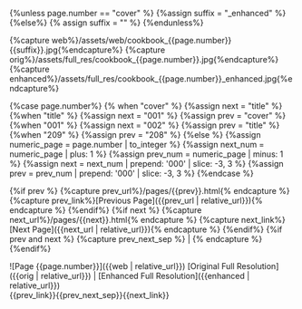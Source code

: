 ---
---

{%unless page.number == "cover" %}
    {%assign suffix = "_enhanced" %}
{%else%}
    {% assign suffix = "" %}
{%endunless%}

{%capture web%}/assets/web/cookbook_{{page.number}}{{suffix}}.jpg{%endcapture%}
{%capture orig%}/assets/full_res/cookbook_{{page.number}}.jpg{%endcapture%}
{%capture enhanced%}/assets/full_res/cookbook_{{page.number}}_enhanced.jpg{%endcapture%}

{%case page.number%}
    {% when "cover" %}
        {%assign next = "title" %}
    {%when  "title" %}
        {%assign next = "001" %}
        {%assign prev = "cover" %}
    {%when "001" %}
        {%assign next = "002" %}
        {%assign prev = "title" %}
    {%when "209" %}
        {%assign prev = "208" %}
    {%else %}
        {%assign numeric_page = page.number | to_integer %}
        {%assign next_num = numeric_page | plus: 1 %}
        {%assign prev_num = numeric_page | minus: 1 %}
        {%assign next = next_num | prepend: '000' | slice: -3, 3 %}
        {%assign prev = prev_num | prepend: '000' | slice: -3, 3 %}
{%endcase %}

{%if prev %}
    {%capture prev_url%}/pages/{{prev}}.html{% endcapture %}
    {%capture prev_link%}[Previous Page]({{prev_url | relative_url}}){% endcapture %}
{%endif%}
{%if next %}
    {%capture next_url%}/pages/{{next}}.html{% endcapture %}
    {%capture next_link%}[Next Page]({{next_url | relative_url}}){% endcapture %}
{%endif%}
{%if prev and next %}
    {%capture prev_next_sep %} | {% endcapture %}
{%endif%}

![Page {{page.number}}]({{web | relative_url}})
[Original Full Resolution]({{orig | relative_url}}) | [Enhanced Full Resolution]({{enhanced | relative_url}})<br/>
{{prev_link}}{{prev_next_sep}}{{next_link}}
